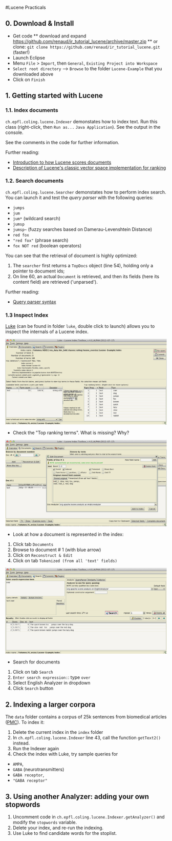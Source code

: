 #Lucene Practicals


## 0. Download & Install

* Get code
** download and expand https://github.com/renaud/ir_tutorial_lucene/archive/master.zip
** or clone: `git clone https://github.com/renaud/ir_tutorial_lucene.git` (faster!)
* Launch Eclipse
* Menu `File` > `Import`, then `General`, `Existing Project into Workspace`
* `Select root directory` --> `Browse` to the folder `Lucene-Example` that you downloaded above
* Click on `Finish`

## 1. Getting started with Lucene

### 1.1. Index documents

`ch.epfl.coling.lucene.Indexer` demonstates how to index text. Run this class (right-click, then `Run as...` `Java Application`). See the output in the console.

See the comments in the code for further information.

Further reading:

* [Introduction to how Lucene scores documents](http://lucene.apache.org/core/4_0_0/core/org/apache/lucene/search/package-summary.html#package_description)
* [Description of Lucene's classic vector space implementation for ranking](http://lucene.apache.org/core/4_0_0/core/org/apache/lucene/search/similarities/TFIDFSimilarity.html)

### 1.2. Search documents

`ch.epfl.coling.lucene.Searcher` demonstates how to perform index search. You can launch it and test the *query parser* with the following queries:

* `jumps`
* `jum`
* `jum*` (wildcard search)
* `jumsp` 
* `jumsp~` (fuzzy searches based on Damerau-Levenshtein Distance)
* `red fox`
* `"red fox"` (phrase search)
* `fox NOT red` (boolean operators)

You can see that the retrieval of document is highly optimized:

1. The `searcher` first returns a `TopDocs` object (line 54), holding only a pointer to document ids;
1. On line 60, an actual `Document` is retrieved, and then its fields (here its content field) are retrieved ('unparsed').

Further reading:

* [Query parser syntax](http://lucene.apache.org/core/4_0_0/queryparser/org/apache/lucene/queryparser/classic/package-summary.html#package_description)

### 1.3 Inspect Index

[Luke](http://code.google.com/p/luke/) (can be found in folder `luke`, double click to launch) allows you to inspect the internals of a Lucene index. 

![Luke](overview.PNG)

* Check the "Top ranking terms". What is missing? Why?

![Luke](doc1.PNG)

* Look at how a document is represented in the index: 
 1. Click tab `Documents`
 1. Browse to document # 1 (with blue arrow)
 1. Click on `Reconstruct & Edit`
 1. Click on tab `Tokenized (from all 'text' fields)`
 
![Luke](search.PNG)
 
* Search for documents
 1. Click on tab `Search`
 1. `Enter search expression:`: type `over`
 1. Select English Analyzer in dropdown
 1. Click `Search` button


## 2. Indexing a larger corpora

The `data` folder contains a corpus of 25k sentences from biomedical articles ([PMC](http://www.ncbi.nlm.nih.gov/pmc/)). To index it:

1. Delete the current index in the `index` folder
1. In `ch.epfl.coling.lucene.Indexer` line 43, call the function `getText2()` instead. 
1. Run the Indexer again
1. Check the index with Luke, try sample queries for 
 * `AMPA`, 
 * `GABA` (neurotransmitters)
 * `GABA receptor`, 
 * `"GABA receptor"` 

## 3. Using another Analyzer: adding your own stopwords

1. Uncomment code in `ch.epfl.coling.lucene.Indexer.getAnalyzer()` and modify the `stopwords` variable. 
1. Delete your index, and re-run the indexing.
1. Use Luke to find candidate words for the stoplist.

